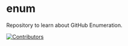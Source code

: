 # enum
Repository to learn about GitHub Enumeration.






























































































































































































































































































[![Contributors](https://img.shields.io/badge/Contributors-3-brightgreen)](https://github.com/EurydiceCorp/enum/graphs/contributors)
